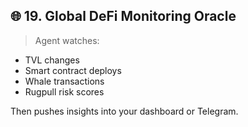 ## 🌐 19. **Global DeFi Monitoring Oracle**

> Agent watches:

- TVL changes
- Smart contract deploys
- Whale transactions
- Rugpull risk scores

Then pushes insights into your dashboard or Telegram.
